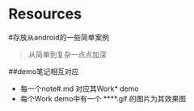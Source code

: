 # Resources
#存放从android的一些简单案例
>从简单到复杂一点点加深

##demo笔记相互对应
- 每一个note#.md 对应其Work* demo
- 每个Work demo中有一个  ****.gif 的图片为其效果图
